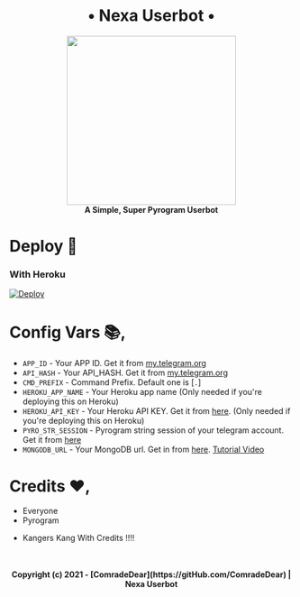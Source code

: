 <h1 align="center"> 
  • Nexa Userbot •
</h1>

<p align="center">
  <a href="#"><img src="https://telegra.ph/file/803d1bdb0b8fd693f1e28.jpg" width="300" height="300"></a> </br>
  <b>A Simple, Super Pyrogram Userbot</b>
</p>

# Deploy 🛫

### With Heroku
[![Deploy](https://www.herokucdn.com/deploy/button.svg)](https://heroku.com/deploy?template=https://github.com/ComradeDear/NexaUserBot)

# Config Vars 📚,

- `APP_ID` - Your APP ID. Get it from [my.telegram.org](my.telegram.org)
- `API_HASH` - Your API_HASH. Get it from [my.telegram.org](my.telegram.org)
- `CMD_PREFIX` - Command Prefix. Default one is [`.`]
- `HEROKU_APP_NAME` - Your Heroku app name (Only needed if you're deploying this on Heroku)
- `HEROKU_API_KEY` - Your Heroku API KEY. Get it from [here](https://dashboard.heroku.com/account). (Only needed if you're deploying this on Heroku)
- `PYRO_STR_SESSION` - Pyrogram string session of your telegram account. Get it from [here](https://t.me/@PyroStringRobot)
- `MONGODB_URL` - Your MongoDB url. Get in from [here](https://www.mongodb.com/). [Tutorial Video](https://youtu.be/0aYrJTfYBHU)

# Credits ❤️,
- Everyone
- Pyrogram

* Kangers Kang With Credits !!!!

<p align="center">
  </br></br>
  <b>Copyright (c) 2021 - [ComradeDear](https://gitHub.com/ComradeDear) | Nexa Userbot</b>
</p>
